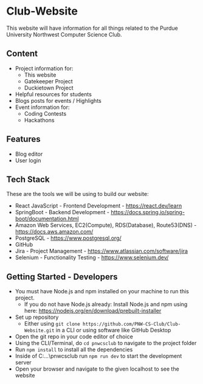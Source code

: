 # Club-Website
This website will have information for all things related to the Purdue University Northwest Computer Science Club.

## Content
* Project information for:
  * This website
  * Gatekeeper Project
  * Duckietown Project
* Helpful resources for students
* Blogs posts for events / Highlights
* Event information for:
  * Coding Contests
  * Hackathons

## Features
* Blog editor
* User login

## Tech Stack
These are the tools we will be using to build our website: 
* React JavaScript - Frontend Development - https://react.dev/learn
* SpringBoot - Backend Development - https://docs.spring.io/spring-boot/documentation.html
* Amazon Web Services, EC2(Compute), RDS(Database), Route53(DNS) - https://docs.aws.amazon.com/
* PostgreSQL - https://www.postgresql.org/
* GitHub
* Jira - Project Management - https://www.atlassian.com/software/jira
* Selenium - Functionality Testing - https://www.selenium.dev/

## Getting Started - Developers
* You must have Node.js and npm installed on your machine to run this project.
  - If you do not have Node.js already: Install Node.js and npm using here: https://nodejs.org/en/download/prebuilt-installer
* Set up repository
  - Either using `git clone https://github.com/PNW-CS-Club/Club-Website.git` in a CLI or using software like GitHub Desktop
* Open the git repo in your code editor of choice
* Using the CLI/Terminal, do `cd pnwcsclub` to navigate to the project folder
* Run `npm install` to install all the dependencies
* Inside of C:\...\pnwcsclub run `npm run dev` to start the development server
* Open your browser and navigate to the given localhost to see the website

